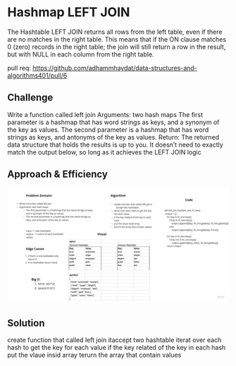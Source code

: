 # Hashmap LEFT JOIN
<!-- Short summary or background information -->
The Hashtable LEFT JOIN returns all rows from the left table, even if there are no matches in the right table. This means that if the ON clause matches 0 (zero) records in the right table; the join will still return a row in the result, but with NULL in each column from the right table.

pull req: https://github.com/adhammhaydat/data-structures-and-algorithms401/pull/6

## Challenge
<!-- Description of the challenge -->
Write a function called left join
Arguments: two hash maps
The first parameter is a hashmap that has word strings as keys, and a synonym of the key as values.
The second parameter is a hashmap that has word strings as keys, and antonyms of the key as values.
Return: The returned data structure that holds the results is up to you. It doesn’t need to exactly match the output below, so long as it achieves the LEFT JOIN logic

## Approach & Efficiency
<!-- What approach did you take? Why? What is the Big O space/time for this approach? -->
![](left_join.jpg)

## Solution
<!-- Embedded whiteboard image -->

create function that called left join itaccept two hashtable
iterat over each hash to get the key for each value
if the key related of the key in each hash
put the vlaue insid array
terurn the array that contain values
